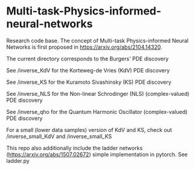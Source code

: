 # Multi-task-Physics-informed-neural-networks

Research code base. The concept of Multi-task Physics-informed Neural Networks is first proposed in https://arxiv.org/abs/2104.14320.

The current directory corresponds to the Burgers' PDE discovery

See /inverse_KdV for the Korteweg-de Vries (KdV) PDE discovery

See /inverse_KS for the Kuramoto Sivashinsky (KS) PDE discovery

See /inverse_NLS for the Non-linear Schrodinger (NLS) (complex-valued) PDE discovery

See /inverse_qho for the Quantum Harmonic Oscillator (complex-valued) PDE discovery

For a small (lower data samples) version of KdV and KS, check out /inverse_small_KdV and /inverse_small_KS

This repo also additionally include the ladder networks (https://arxiv.org/abs/1507.02672) simple implementation in pytorch. See ladder.py
